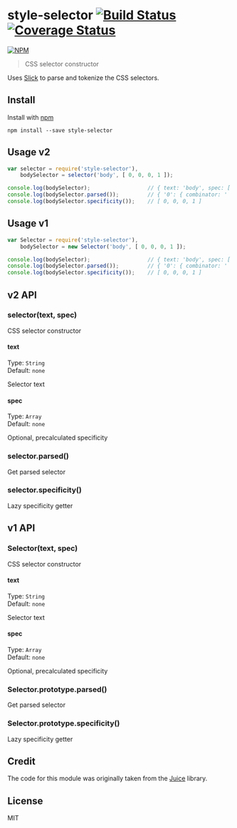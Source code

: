 # style-selector [![Build Status](https://travis-ci.org/jonkemp/style-selector.svg?branch=master)](https://travis-ci.org/jonkemp/style-selector) [![Coverage Status](https://coveralls.io/repos/jonkemp/style-selector/badge.svg?branch=master&service=github)](https://coveralls.io/github/jonkemp/style-selector?branch=master)

[![NPM](https://nodei.co/npm/style-selector.png?downloads=true)](https://nodei.co/npm/style-selector/)

> CSS selector constructor

Uses [Slick](https://github.com/subtleGradient/slick) to parse and tokenize the CSS selectors.

## Install

Install with [npm](https://npmjs.org/package/style-selector)

```
npm install --save style-selector
```

## Usage v2

```js
var selector = require('style-selector'),
    bodySelector = selector('body', [ 0, 0, 0, 1 ]);

console.log(bodySelector);                  // { text: 'body', spec: [ 0, 0, 0, 1 ] }
console.log(bodySelector.parsed());         // { '0': { combinator: ' ', tag: 'body' }, length: 1 }
console.log(bodySelector.specificity());    // [ 0, 0, 0, 1 ]
```

## Usage v1

```js
var Selector = require('style-selector'),
    bodySelector = new Selector('body', [ 0, 0, 0, 1 ]);

console.log(bodySelector);                  // { text: 'body', spec: [ 0, 0, 0, 1 ] }
console.log(bodySelector.parsed());         // { '0': { combinator: ' ', tag: 'body' }, length: 1 }
console.log(bodySelector.specificity());    // [ 0, 0, 0, 1 ]
```

## v2 API

### selector(text, spec)

CSS selector constructor

#### text

Type: `String`  
Default: `none`

Selector text

#### spec

Type: `Array`  
Default: `none`

Optional, precalculated specificity

### selector.parsed()

Get parsed selector

### selector.specificity()

Lazy specificity getter

## v1 API

### Selector(text, spec)

CSS selector constructor

#### text

Type: `String`  
Default: `none`

Selector text

#### spec

Type: `Array`  
Default: `none`

Optional, precalculated specificity

### Selector.prototype.parsed()

Get parsed selector

### Selector.prototype.specificity()

Lazy specificity getter

## Credit

The code for this module was originally taken from the [Juice](https://github.com/Automattic/juice) library.

## License

MIT
